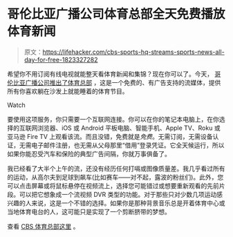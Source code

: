 # 哥伦比亚广播公司体育总部全天免费播放体育新闻

> 原文：<https://lifehacker.com/cbs-sports-hq-streams-sports-news-all-day-for-free-1823327282>

希望你不用订阅有线电视就能整天看体育新闻和集锦？现在你可以了。今天， [哥伦比亚广播公司推出了体育总部](https://www.cbssports.com/general/news/cbs-launches-cbs-sports-hq-a-247-streaming-network-for-sports-news-highlights-and-analysis/) ，这是一个免费的、有广告支持的流媒体，提供所有你喜欢躺在沙发上就能睡着的体育节目。

Watch

要使用这项服务，你只需要一个互联网连接。你可以在你的笔记本电脑上，在你选择的互联网浏览器、iOS 或 Android 平板电脑、智能手机、Apple TV、Roku 或亚马逊 Fire TV 上观看该流。而且没错，免费就是*免费*。无需订阅，无需设备认证，无需电子邮件注册，也无需从父母那里“借用”登录凭证。它全天候运行，所以如果你能忍受汽车和保险的典型广告间隔，你就万事俱备了。

我已经看了大半个上午的流，还没有经历任何打嗝或图像质量差。我几乎看过所有的运动，从高尔夫到足球到飙车(比如赛车——对不起，露波的粉丝们)。此外，您可以点击屏幕或将鼠标悬停在视频流上，选择您可能错过或想要重新观看的先前片段。可以把它想象成一个流视频 DVR 类型的功能。对于那些只对少数几项运动感兴趣的人来说，这是一个不错的选择。如果你是那种背景音乐总是开着体育中心或当地体育电台的人，这可能只是实现了一个剪断脐带的梦想。

查看 [CBS 体育总部这里](https://www.cbssports.com/live/) 。